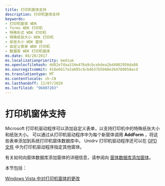 ```yaml
---
title: 打印机窗体支持
description: 打印机窗体支持
keywords:
- 打印机窗体 WDK
- forms WDK 打印机
- 特殊形式 WDK 打印机
- 特殊纸张大小 WDK 打印机
- 纸张大小 WDK 窗体
- 自定义表单 WDK 打印机
- 数据库 WDK 打印机窗体
ms.date: 04/20/2017
ms.localizationpriority: medium
ms.openlocfilehash: dd82e7daa334e476a9cbcebdea1bd4002950da88
ms.sourcegitcommit: 418e6617e2a695c9cb4b37b5b60e264760858acd
ms.translationtype: MT
ms.contentlocale: zh-CN
ms.lasthandoff: 12/07/2020
ms.locfileid: "96807283"
---
```

# <a name="printer-forms-support"></a>打印机窗体支持


Microsoft 打印机驱动程序可以添加自定义表单，以支持打印机中的特殊纸张大小和纸张大小。 可以通过从打印机驱动程序中为每个新窗体调用 **AddForm** ，将这些表单添加到系统打印机窗体数据库中。 Unidrv 打印机驱动程序还可以在 [GPD 文件](introduction-to-gpd-files.md) 中为打印机驱动程序指定其他窗体。

有关如何向窗体数据库添加窗体的详细信息，请参阅向 [窗体数据库添加窗体](adding-forms-to-the-forms-database.md)。

本节包括：

[Windows Vista 中对打印机窗体的更改](changes-to-printer-forms-in-windows-vista.md)

 

 




